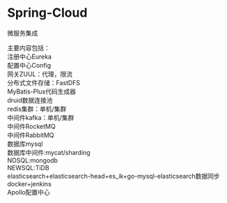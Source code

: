 # Spring-Cloud
微服务集成

主要内容包括：   
注册中心Eureka  
配置中心Config  
网关ZUUL：代理，限流  
分布式文件存储：FastDFS  
MyBatis-Plus代码生成器  
druid数据连接池  
redis集群：单机/集群  
中间件kafka：单机/集群  
中间件RocketMQ  
中间件RabbitMQ  
数据库mysql  
数据库中间件:mycat/sharding  
NOSQL:mongodb  
NEWSQL:TiDB  
elasticsearch+elasticsearch-head+es_ik+go-mysql-elasticsearch数据同步  
docker+jenkins  
Apollo配置中心  
